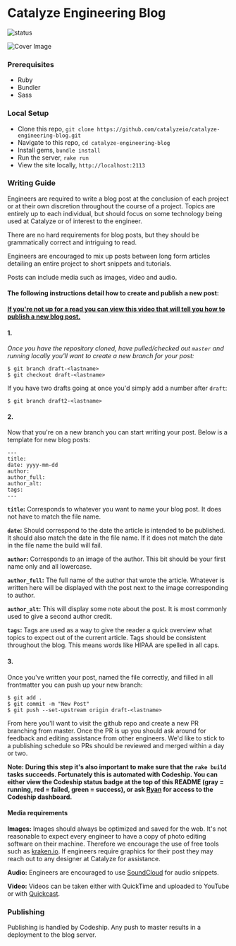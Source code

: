 # Catalyze Engineering Blog

![status](https://codeship.com/projects/47c697e0-2408-0133-22b1-2235479d6523/status?branch=master)

![Cover Image](http://i.imgur.com/7U90qCR.png)

### Prerequisites

- Ruby
- Bundler
- Sass

### Local Setup

- Clone this repo, `git clone https://github.com/catalyzeio/catalyze-engineering-blog.git`
- Navigate to this repo, `cd catalyze-engineering-blog`
- Install gems, `bundle install`
- Run the server, `rake run`
- View the site locally, `http://localhost:2113`

### Writing Guide

Engineers are required to write a blog post at the conclusion of each project or at their own discretion throughout the course of a project. Topics are entirely up to each individual, but should focus on some technology being used at Catalyze or of interest to the engineer.

There are no hard requirements for blog posts, but they should be grammatically correct and intriguing to read.

Engineers are encouraged to mix up posts between long form articles detailing an entire project to short snippets and tutorials.

Posts can include media such as images, video and audio.

#### The following instructions detail how to create and publish a new post:

**[If you're not up for a read you can view this video that will tell you how to publish a new blog post.](https://www.dropbox.com/s/3b3kg4fwicw7hpr/how_to_blog.mov?dl=0)**

#### 1.

_Once you have the repository cloned, have pulled/checked out `master` and running locally you'll want to create a new branch for your post:_

```
$ git branch draft-<lastname>
$ git checkout draft-<lastname>
```

If you have two drafts going at once you'd simply add a number after `draft`:

```
$ git branch draft2-<lastname>
```

#### 2.

Now that you're on a new branch you can start writing your post. Below is a template for new blog posts:

```
---
title:
date: yyyy-mm-dd
author:
author_full:
author_alt:
tags:
---
```

**`title`:**
Corresponds to whatever you want to name your blog post. It does not have to match the file name.

**`date`:**
Should correspond to the date the article is intended to be published. It should also match the date in the file name. If it does not match the date in the file name the build will fail.

**`author`:**
Corresponds to an image of the author. This bit should be your first name only and all lowercase.

**`author_full`:**
The full name of the author that wrote the article. Whatever is written here will be displayed with the post next to the image corresponding to author.

**`author_alt`:**
This will display some note about the post. It is most commonly used to give a second author credit.

**`tags`:**
Tags are used as a way to give the reader a quick overview what topics to expect out of the current article. Tags should be consistent throughout the blog. This means words like HIPAA are spelled in all caps.

#### 3.

Once you've written your post, named the file correctly, and filled in all frontmatter you can push up your new branch:

```
$ git add .
$ git commit -m "New Post"
$ git push --set-upstream origin draft-<lastname>
```

From here you'll want to visit the github repo and create a new PR branching from master. Once the PR is up you should ask around for feedback and editing assistance from other engineers. We'd like to stick to a publishing schedule so PRs should be reviewed and merged within a day or two.

**Note: During this step it's also important to make sure that the `rake build` tasks succeeds. Fortunately this is automated with Codeship. You can either view the Codeship status badge at the top of this README (gray = running, red = failed, green = success), or ask [Ryan](mailto:ryan@catalyze.io) for access to the Codeship dashboard.**

#### Media requirements

**Images:**
Images should always be optimized and saved for the web. It's not reasonable to expect every engineer to have a copy of photo editing software on their machine. Therefore we encourage the use of free tools such as [kraken.io](https://kraken.io/web-interface). If engineers require graphics for their post they may reach out to any designer at Catalyze for assistance.

**Audio:**
Engineers are encouraged to use [SoundCloud](https://soundcloud.com/) for audio snippets.

**Video:**
Videos can be taken either with QuickTime and uploaded to YouTube or with [Quickcast](http://quickcast.io/).

### Publishing

Publishing is handled by Codeship. Any push to master results in a deployment to the blog server.